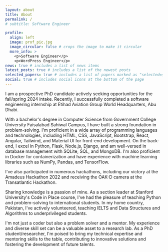 ```yaml
---
layout: about
title: About
permalink: /
# subtitle: Software Engineer

profile:
  align: left
  image: prof_pic.jpg
  image_circular: false # crops the image to make it circular
  more_info: >
    <p>Software Engineer</p>
    <p>WordPress Engineer</p>
news: true # includes a list of news items
latest_posts: true # includes a list of the newest posts
selected_papers: true # includes a list of papers marked as "selected={true}"
social: true # includes social icons at the bottom of the page
---
```

I am a prospective PhD candidate actively seeking opportunities for the fall/spring 2024 intake. Recently, I successfully completed a software engineering internship at Etihad Aviation Group World Headquarters, Abu Dhabi.

With a bachelor's degree in Computer Science from Government College University Faisalabad Sahiwal Campus, I have built a strong foundation in problem-solving. I'm proficient in a wide array of programming languages and technologies, including HTML, CSS, JavaScript, Bootstrap, React, Angular, Tailwind, and Material UI for front-end development. On the back-end, I excel in Python, Flask, Node.js, Django, and am well-versed in database management with SQLite, SQL, and MongoDB. I'm also proficient in Docker for containerization and have experience with machine learning libraries such as NumPy, Pandas, and TensorFlow.

I've also participated in numerous hackathons, including our victory at the Amadeus Hackathon 2022 and receiving the OAK-D camera at the Transatlantic Hackathon.

Sharing knowledge is a passion of mine. As a section leader at Stanford University's Code in Place course, I've had the pleasure of teaching Python and problem-solving to international students. In my home country, Pakistan, I've actively volunteered, teaching IELTS and Data Structures and Algorithms to underprivileged students.

I'm not just a coder but also a problem solver and a mentor. My experience and diverse skill set can be a valuable asset to a research lab. As a PhD student/researcher, I'm poised to bring my technical expertise and mentoring skills to the table, contributing to innovative solutions and fostering the development of future talents.
